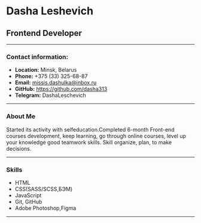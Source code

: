 # Dasha Leshevich

## Frontend Developer
__________________________________________________________________________________________________________________
### Contact information:
- **Location:** Minsk, Belarus  
- **Phone:** +375 (33) 325-68-87  
- **Email:** missis.dashulka@inbox.ru  
- **GitHub:** https://github.com/dasha313  
- **Telegram:** DashaLeschevich  
__________________________________________________________________________________________________________________
### About Me

Started its activity with selfeducation.Completed 6-month Front-end courses development, keep learning, go through online courses, level up your knowledge good teamwork skills. Skill organize, plan, to make decisions.
__________________________________________________________________________________________________________________
### Skills

- HTML   
- CSS(SASS/SCSS,БЭМ)  
- JavaScript  
- Git, GitHub  
- Adobe Photoshop,Figma   
__________________________________________________________________________________________________________________